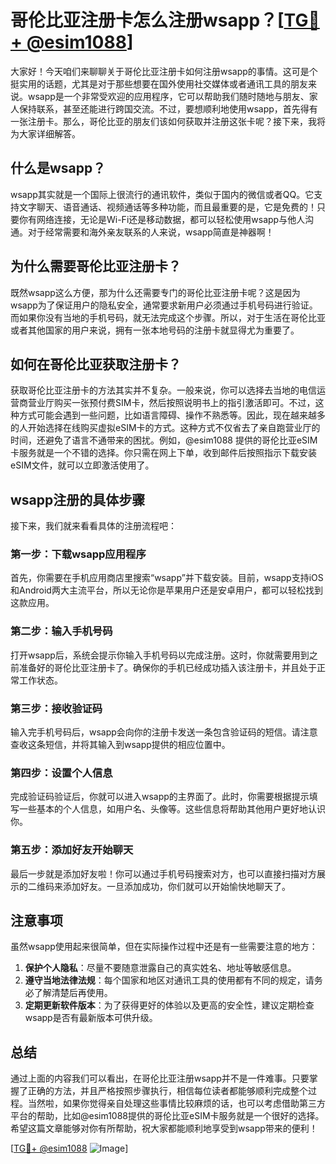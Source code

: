 # 哥伦比亚注册卡怎么注册wsapp？[[TG💪+ @esim1088](https://t.me/s/esim1088)]

大家好！今天咱们来聊聊关于哥伦比亚注册卡如何注册wsapp的事情。这可是个挺实用的话题，尤其是对于那些想要在国外使用社交媒体或者通讯工具的朋友来说。wsapp是一个非常受欢迎的应用程序，它可以帮助我们随时随地与朋友、家人保持联系，甚至还能进行跨国交流。不过，要想顺利地使用wsapp，首先得有一张注册卡。那么，哥伦比亚的朋友们该如何获取并注册这张卡呢？接下来，我将为大家详细解答。

## 什么是wsapp？

wsapp其实就是一个国际上很流行的通讯软件，类似于国内的微信或者QQ。它支持文字聊天、语音通话、视频通话等多种功能，而且最重要的是，它是免费的！只要你有网络连接，无论是Wi-Fi还是移动数据，都可以轻松使用wsapp与他人沟通。对于经常需要和海外亲友联系的人来说，wsapp简直是神器啊！

## 为什么需要哥伦比亚注册卡？

既然wsapp这么方便，那为什么还需要专门的哥伦比亚注册卡呢？这是因为wsapp为了保证用户的隐私安全，通常要求新用户必须通过手机号码进行验证。而如果你没有当地的手机号码，就无法完成这个步骤。所以，对于生活在哥伦比亚或者其他国家的用户来说，拥有一张本地号码的注册卡就显得尤为重要了。

## 如何在哥伦比亚获取注册卡？

获取哥伦比亚注册卡的方法其实并不复杂。一般来说，你可以选择去当地的电信运营商营业厅购买一张预付费SIM卡，然后按照说明书上的指引激活即可。不过，这种方式可能会遇到一些问题，比如语言障碍、操作不熟悉等。因此，现在越来越多的人开始选择在线购买虚拟eSIM卡的方式。这种方式不仅省去了亲自跑营业厅的时间，还避免了语言不通带来的困扰。例如，@esim1088 提供的哥伦比亚eSIM卡服务就是一个不错的选择。你只需在网上下单，收到邮件后按照指示下载安装eSIM文件，就可以立即激活使用了。

## wsapp注册的具体步骤

接下来，我们就来看看具体的注册流程吧：

### 第一步：下载wsapp应用程序
首先，你需要在手机应用商店里搜索“wsapp”并下载安装。目前，wsapp支持iOS和Android两大主流平台，所以无论你是苹果用户还是安卓用户，都可以轻松找到这款应用。

### 第二步：输入手机号码
打开wsapp后，系统会提示你输入手机号码以完成注册。这时，你就需要用到之前准备好的哥伦比亚注册卡了。确保你的手机已经成功插入该注册卡，并且处于正常工作状态。

### 第三步：接收验证码
输入完手机号码后，wsapp会向你的注册卡发送一条包含验证码的短信。请注意查收这条短信，并将其输入到wsapp提供的相应位置中。

### 第四步：设置个人信息
完成验证码验证后，你就可以进入wsapp的主界面了。此时，你需要根据提示填写一些基本的个人信息，如用户名、头像等。这些信息将帮助其他用户更好地认识你。

### 第五步：添加好友开始聊天
最后一步就是添加好友啦！你可以通过手机号码搜索对方，也可以直接扫描对方展示的二维码来添加好友。一旦添加成功，你们就可以开始愉快地聊天了。

## 注意事项

虽然wsapp使用起来很简单，但在实际操作过程中还是有一些需要注意的地方：

1. **保护个人隐私**：尽量不要随意泄露自己的真实姓名、地址等敏感信息。
2. **遵守当地法律法规**：每个国家和地区对通讯工具的使用都有不同的规定，请务必了解清楚后再使用。
3. **定期更新软件版本**：为了获得更好的体验以及更高的安全性，建议定期检查wsapp是否有最新版本可供升级。

## 总结

通过上面的内容我们可以看出，在哥伦比亚注册wsapp并不是一件难事。只要掌握了正确的方法，并且严格按照步骤执行，相信每位读者都能够顺利完成整个过程。当然啦，如果你觉得亲自处理这些事情比较麻烦的话，也可以考虑借助第三方平台的帮助，比如@esim1088提供的哥伦比亚eSIM卡服务就是一个很好的选择。希望这篇文章能够对你有所帮助，祝大家都能顺利地享受到wsapp带来的便利！

[[TG💪+ @esim1088](https://t.me/s/esim1088) ![Image](https://i.postimg.cc/4NQfJmqS/Snipaste-2025-05-13-00-14-12.png)]